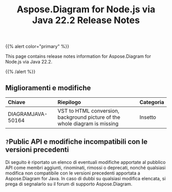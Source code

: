﻿---
title: Aspose.Diagram for Node.js via Java 22.2 Release Notes
type: docs
weight: 26
url: /it/java/aspose-diagram-for-node-js-via-java-22-2-release-notes/
---
{{% alert color="primary" %}}

This page contains release notes information for Aspose.Diagram for Node.js via Java 22.2.

{{% /alert %}}
## **Miglioramenti e modifiche**  ##

|**Chiave**|**Riepilogo**|**Categoria**|
|:- |:- |:- |
|DIAGRAMJAVA-50164|VST to HTML conversion, background picture of the whole diagram is missing|Insetto|

## `?`**Public API e modifiche incompatibili con le versioni precedenti**
Di seguito è riportato un elenco di eventuali modifiche apportate al pubblico API come membri aggiunti, rinominati, rimossi o deprecati, nonché qualsiasi modifica non compatibile con le versioni precedenti apportata a Aspose.Diagram for Java. In caso di dubbi su qualsiasi modifica elencata, si prega di segnalarlo su il forum di supporto Aspose.Diagram.


